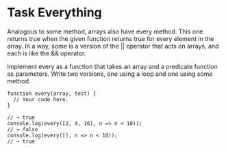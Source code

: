 
# Task Everything

Analogous to some method, arrays also have every method. This one returns true when the given function returns true for every element in the array. In a way, some is a version of the || operator that acts on arrays, and each is like the && operator.

Implement every as a function that takes an array and a predicate function as parameters. Write two versions, one using a loop and one using some method.

```
function every(array, test) {
  // Your code here.
}
```

```console.log(every([1, 3, 5], n => n < 10));
// → true
console.log(every([2, 4, 16], n => n < 10));
// → false
console.log(every([], n => n < 10));
// → true`
```